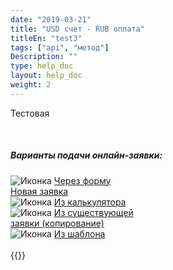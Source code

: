 ```yaml
---
date: "2019-03-21"
title: "USD счет - RUB оплата"
titleEn: "test3"
tags: ["api", "метод"]
Description: ""
type: help_doc
layout: help_doc
weight: 2
---
```


Тестовая


<br/>

##### Варианты подачи онлайн-заявки:

  </div>
    <div class="row text-inline">
      <div>
       <img src="/img/icon/ico-from-form.png" alt="Иконка">
        <a href="http://my.fesco.com/help/new_order/online_order/from_new_order/">
          Через форму<br>Новая заявка
        </a>
      </div>
      <div>
       <img src="/img/icon/ico-from-calc.png" alt="Иконка">
        <a href="http://my.fesco.com/help/new_order/online_order/from_calculator/">
          Из калькулятора
        </a>
      </div>
      <div>
       <img src="/img/icon/ico-from-copy.png" alt="Иконка">
        <a href="http://my.fesco.com/help/new_order/online_order/copy/">
          Из существующей<br>заявки (копирование)
        </a>
      </div>
      <div>
       <img src="/img/icon/ico-from-template.png" alt="Иконка">
        <a href="http://my.fesco.com/help/new_order/online_order/templates/">
          Из шаблона
        </a>
      </div>
    </div>

<br/>
{{<alert icon="info-circle" color="alert1-light" text="Онлайн-заявку дублировать в бумажном формате не нужно. Онлайн-заявка является полноценной заявкой на перевозку." close="false">}}

